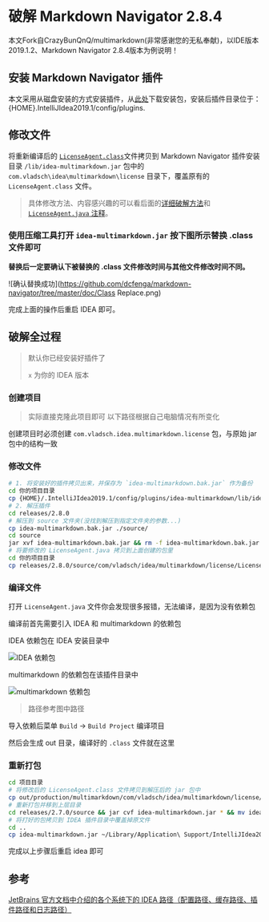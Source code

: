 # 破解 Markdown Navigator 2.8.4

本文Fork自CrazyBunQnQ/multimarkdown(非常感谢您的无私奉献)，以IDE版本2019.1.2、Markdown Navigator 2.8.4版本为例说明！

## 安装 Markdown Navigator 插件

本文采用从磁盘安装的方式安装插件，从[此处](https://plugins.jetbrains.com/plugin/7896-markdown-navigator)下载安装包，安装后插件目录位于：{HOME}.IntelliJIdea2019.1/config/plugins.

## 修改文件

将重新编译后的 [`LicenseAgent.class`](https://github.com/dcfenga/markdown-navigator/tree/master/releases/2.8.0)文件拷贝到 Markdown Navigator 插件安装目录 `/lib/idea-multimarkdown.jar` 包中的 `com.vladsch\idea\multimarkdown\license` 目录下，覆盖原有的 `LicenseAgent.class` 文件。

>具体修改方法、内容感兴趣的可以看后面的[详细破解方法](#破解全过程)和 [`LicenseAgent.java` 注释](https://github.com/dcfenga/markdown-navigator/tree/master/src/com/vladsch/idea/multimarkdown/license)。

### 使用压缩工具打开 `idea-multimarkdown.jar` 按下图所示替换 .class 文件即可
**替换后一定要确认下被替换的 .class 文件修改时间与其他文件修改时间不同。**

![确认替换成功](https://github.com/dcfenga/markdown-navigator/tree/master/doc/Class Replace.png)

完成上面的操作后重启 IDEA 即可。

## 破解全过程

>默认你已经安装好插件了
>
>`x` 为你的 IDEA 版本

### 创建项目

>实际直接克隆此项目即可
>以下路径根据自己电脑情况有所变化

创建项目时必须创建 `com.vladsch.idea.multimarkdown.license` 包，与原始 jar 包中的结构一致

### 修改文件

```bash
# 1. 将安装好的插件拷贝出来，并保存为 `idea-multimarkdown.bak.jar` 作为备份
cd 你的项目目录
cp {HOME}/.IntelliJIdea2019.1/config/plugins/idea-multimarkdown/lib/idea-multimarkdown.jar ./releases/2.8.0/idea-multimarkdown.bak.jar
# 2. 解压插件
cd releases/2.8.0
# 解压到 source 文件夹(没找到解压到指定文件夹的参数...)
cp idea-multimarkdown.bak.jar ./source/
cd source
jar xvf idea-multimarkdown.bak.jar && rm -f idea-multimarkdown.bak.jar
# 将要修改的 LicenseAgent.java 拷贝到上面创建的包里
cd 你的项目目录
cp releases/2.8.0/source/com/vladsch/idea/multimarkdown/license/LicenseAgent.java src/com/vladsch/idea/multimarkdown/license/
```


### 编译文件

打开 `LicenseAgent.java` 文件你会发现很多报错，无法编译，是因为没有依赖包

编译前首先需要引入 IDEA 和 multimarkdown 的依赖包

IDEA 依赖包在 IDEA 安装目录中

![IDEA 依赖包](http://wx4.sinaimg.cn/large/a6e9cb00ly1fzpvgamo4nj213w0aidhp.jpg)

multimarkdown 的依赖包在该插件目录中

![multimarkdown 依赖包](http://wx2.sinaimg.cn/large/a6e9cb00ly1fzpvinslyfj21j00a80v1.jpg)

>路径参考图中路径

导入依赖后菜单 `Build` → `Build Project` 编译项目

然后会生成 out 目录，编译好的 `.class` 文件就在这里

### 重新打包

```bash
cd 项目目录
# 将修改后的 LicenseAgent.class 文件拷贝到解压后的 jar 包中
cp out/production/multimarkdown/com/vladsch/idea/multimarkdown/license/LicenseAgent.class ./releases/2.7.0/source/com/vladsch/idea/multimarkdown/license/
# 重新打包并移到上层目录
cd releases/2.7.0/source && jar cvf idea-multimarkdown.jar * && mv idea-multimarkdown.jar ../
# 将打好的包拷贝到 IDEA 插件目录中覆盖掉原文件
cd ..
cp idea-multimarkdown.jar ~/Library/Application\ Support/IntelliJIdea2018.x/idea-multimarkdown/lib/idea-multimarkdown.jar
```

完成以上步骤后重启 idea 即可

## 参考

[JetBrains 官方文档中介绍的各个系统下的 IDEA 路径（配置路径、缓存路径、插件路径和日志路径）](https://www.jetbrains.com/help/idea/2017.1/directories-used-by-intellij-idea-to-store-settings-caches-plugins-and-logs.html)
